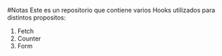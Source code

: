 #Notas 
Este es un repositorio que contiene varios Hooks utilizados para distintos propositos:

1. Fetch
2. Counter
3. Form
